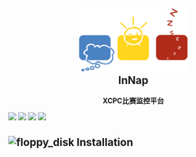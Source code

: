 

<h2 align="center"><img src="./img/logo.png" height="128"><br>InNap</h2>
<p align="center"><strong>XCPC比赛监控平台</strong></p>

[![](https://img.shields.io/github/issues/KairuiLiu/InNap)](https://github.com/KairuiLiu/InNap/issues)
[![](https://img.shields.io/github/forks/KairuiLiu/InNap)](https://github.com/KairuiLiu/InNap/network/members)
[![](https://img.shields.io/github/stars/KairuiLiu/InNap)](https://github.com/KairuiLiu/InNap/pulse)
[![](https://img.shields.io/github/license/KairuiLiu/InNap)](https://github.com/KairuiLiu/InNap/blob/master/LICENSE)

## ![floppy_disk](https://github.githubassets.com/images/icons/emoji/unicode/1f4be.png) Installation